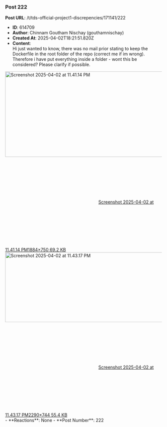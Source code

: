 ### Post 222
**Post URL**: /t/tds-official-project1-discrepencies/171141/222
- **ID**: 614709
- **Author**: Chinnam Goutham Nischay (gouthamnischay)
- **Created At**: 2025-04-02T18:21:51.820Z
- **Content**:  
  Hi just wanted to know, there was no mail prior stating to keep the Dockerfile in the root folder of the repo (correct me if im wrong). Therefore i have put everything inside a folder - wont this be considered? Please clarify if possible.
<div class="lightbox-wrapper"><a class="lightbox" href="https://europe1.discourse-cdn.com/flex013/uploads/iitm/original/3X/f/3/f31f9a238afa57c9c57655de5c717546fa4f9268.png" data-download-href="/uploads/short-url/yGLJpNbDtFyR6odAOMjGDE5bwWA.png?dl=1" title="Screenshot 2025-04-02 at 11.41.14 PM" rel="noopener nofollow ugc"><img src="https://europe1.discourse-cdn.com/flex013/uploads/iitm/optimized/3X/f/3/f31f9a238afa57c9c57655de5c717546fa4f9268_2_690x274.png" alt="Screenshot 2025-04-02 at 11.41.14 PM" data-base62-sha1="yGLJpNbDtFyR6odAOMjGDE5bwWA" width="690" height="274" srcset="https://europe1.discourse-cdn.com/flex013/uploads/iitm/optimized/3X/f/3/f31f9a238afa57c9c57655de5c717546fa4f9268_2_690x274.png, https://europe1.discourse-cdn.com/flex013/uploads/iitm/optimized/3X/f/3/f31f9a238afa57c9c57655de5c717546fa4f9268_2_1035x411.png 1.5x, https://europe1.discourse-cdn.com/flex013/uploads/iitm/optimized/3X/f/3/f31f9a238afa57c9c57655de5c717546fa4f9268_2_1380x548.png 2x" data-dominant-color="15191E"><div class="meta"><svg class="fa d-icon d-icon-far-image svg-icon" aria-hidden="true"><use href="#far-image"></use></svg><span class="filename">Screenshot 2025-04-02 at 11.41.14 PM</span><span class="informations">1884×750 69.2 KB</span><svg class="fa d-icon d-icon-discourse-expand svg-icon" aria-hidden="true"><use href="#discourse-expand"></use></svg></div></a></div>
<div class="lightbox-wrapper"><a class="lightbox" href="https://europe1.discourse-cdn.com/flex013/uploads/iitm/original/3X/8/5/85aed36152ce7c20f03accf0e9d01a5fc596109c.png" data-download-href="/uploads/short-url/j4C45mP7RXlVlYJb4gGqAqA8rXC.png?dl=1" title="Screenshot 2025-04-02 at 11.43.17 PM" rel="noopener nofollow ugc"><img src="https://europe1.discourse-cdn.com/flex013/uploads/iitm/optimized/3X/8/5/85aed36152ce7c20f03accf0e9d01a5fc596109c_2_690x224.png" alt="Screenshot 2025-04-02 at 11.43.17 PM" data-base62-sha1="j4C45mP7RXlVlYJb4gGqAqA8rXC" width="690" height="224" srcset="https://europe1.discourse-cdn.com/flex013/uploads/iitm/optimized/3X/8/5/85aed36152ce7c20f03accf0e9d01a5fc596109c_2_690x224.png, https://europe1.discourse-cdn.com/flex013/uploads/iitm/optimized/3X/8/5/85aed36152ce7c20f03accf0e9d01a5fc596109c_2_1035x336.png 1.5x, https://europe1.discourse-cdn.com/flex013/uploads/iitm/optimized/3X/8/5/85aed36152ce7c20f03accf0e9d01a5fc596109c_2_1380x448.png 2x" data-dominant-color="13161B"><div class="meta"><svg class="fa d-icon d-icon-far-image svg-icon" aria-hidden="true"><use href="#far-image"></use></svg><span class="filename">Screenshot 2025-04-02 at 11.43.17 PM</span><span class="informations">2290×744 55.4 KB</span><svg class="fa d-icon d-icon-discourse-expand svg-icon" aria-hidden="true"><use href="#discourse-expand"></use></svg></div></a></div>
- **Reactions**: None
- **Post Number**: 222

